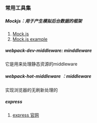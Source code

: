 ### 常用工具集


##### Mockjs：用于产生模拟后台数据的框架

1. [Mock.js](https://github.com/nuysoft/Mock/wiki/Getting-Started)
2. [Mock.js example](http://mockjs.com/examples.html)

##### webpack-dev-middleware: minddleware

它是用来处理静态资源的middleware

##### webpack-hot-middleware ：middleware

实现浏览器的无刷新处理的

##### express 

1. [express 官网](http://expressjs.com/zh-cn/starter/installing.html)



